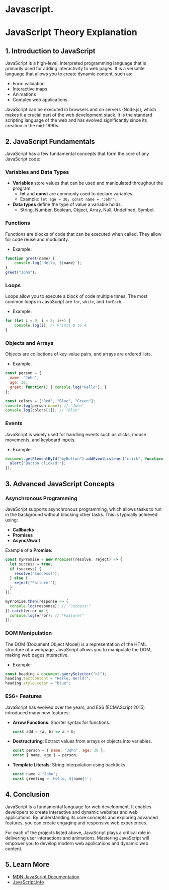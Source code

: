 # Javascript.
# **JavaScript Theory Explanation**

## **1. Introduction to JavaScript**

JavaScript is a high-level, interpreted programming language that is primarily used for adding interactivity to web pages. It is a versatile language that allows you to create dynamic content, such as:

- Form validation
- Interactive maps
- Animations
- Complex web applications

JavaScript can be executed in browsers and on servers (Node.js), which makes it a crucial part of the web development stack. It is the standard scripting language of the web and has evolved significantly since its creation in the mid-1990s.

## **2. JavaScript Fundamentals**

JavaScript has a few fundamental concepts that form the core of any JavaScript code:

### **Variables and Data Types**
- **Variables** store values that can be used and manipulated throughout the program.
  - **let** and **const** are commonly used to declare variables.
  - Example: `let age = 30; const name = "John";`
- **Data types** define the type of value a variable holds.
  - String, Number, Boolean, Object, Array, Null, Undefined, Symbol.

### **Functions**
Functions are blocks of code that can be executed when called. They allow for code reuse and modularity.
  - Example: 
  ```javascript
  function greet(name) {
      console.log(`Hello, ${name}`);
  }
  greet("John");
  ```

### **Loops**
Loops allow you to execute a block of code multiple times. The most common loops in JavaScript are `for`, `while`, and `forEach`.
  - Example:
  ```javascript
  for (let i = 0; i < 5; i++) {
      console.log(i); // Prints 0 to 4
  }
  ```

### **Objects and Arrays**
Objects are collections of key-value pairs, and arrays are ordered lists.
  - Example:
  ```javascript
  const person = {
    name: "John",
    age: 30,
    greet: function() { console.log("Hello"); }
  };

  const colors = ["Red", "Blue", "Green"];
  console.log(person.name); // "John"
  console.log(colors[1]); // "Blue"
  ```

### **Events**
JavaScript is widely used for handling events such as clicks, mouse movements, and keyboard inputs.
  - Example:
  ```javascript
  document.getElementById("myButton").addEventListener("click", function() {
    alert("Button clicked!");
  });
  ```

## **3. Advanced JavaScript Concepts**

### **Asynchronous Programming**
JavaScript supports asynchronous programming, which allows tasks to run in the background without blocking other tasks. This is typically achieved using:
- **Callbacks**
- **Promises**
- **Async/Await**

Example of a **Promise**:
```javascript
const myPromise = new Promise((resolve, reject) => {
  let success = true;
  if (success) {
    resolve("Success!");
  } else {
    reject("Failure!");
  }
});

myPromise.then(response => {
  console.log(response); // "Success!"
}).catch(error => {
  console.log(error); // "Failure!"
});
```

### **DOM Manipulation**
The DOM (Document Object Model) is a representation of the HTML structure of a webpage. JavaScript allows you to manipulate the DOM, making web pages interactive.
  - Example:
  ```javascript
  const heading = document.querySelector("h1");
  heading.textContent = "Hello, World!";
  heading.style.color = "blue";
  ```

### **ES6+ Features**
JavaScript has evolved over the years, and ES6 (ECMAScript 2015) introduced many new features:
- **Arrow Functions**: Shorter syntax for functions.
  ```javascript
  const add = (a, b) => a + b;
  ```
- **Destructuring**: Extract values from arrays or objects into variables.
  ```javascript
  const person = { name: "John", age: 30 };
  const { name, age } = person;
  ```
- **Template Literals**: String interpolation using backticks.
  ```javascript
  const name = "John";
  const greeting = `Hello, ${name}!`;
  ```

## **4. Conclusion**
JavaScript is a fundamental language for web development. It enables developers to create interactive and dynamic websites and web applications. By understanding its core concepts and exploring advanced features, you can create engaging and responsive web experiences.

For each of the projects listed above, JavaScript plays a critical role in delivering user interactions and animations. Mastering JavaScript will empower you to develop modern web applications and dynamic web content.

## **5. Learn More**
- [MDN JavaScript Documentation](https://developer.mozilla.org/en-US/docs/Web/JavaScript)
- [JavaScript.info](https://javascript.info/)
